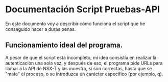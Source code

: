 # Documentación Script Pruebas-API
En este documento voy a describir cómo funciona el script que he conseguido hacer a duras penas.
## Funcionamiento ideal del programa.
A pesar de que el script está incompleto, mi idea consistía en realizar la autenticación una sola vez, y después de eso, el programa pide URLs para llamar a la API de NSX-T y las muestra, si son correctas, hasta que se "mate" el proceso, o se introduzca un carácter específico (por ejemplo, q). 

<!--stackedit_data:
eyJoaXN0b3J5IjpbMTI5ODQ5NjAzNSw4MDc5MTM2NzQsLTMzMj
Q1NTM2M119
-->